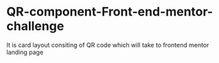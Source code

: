 # QR-component-Front-end-mentor-challenge
It is card layout consiting of QR code which will take to frontend mentor landing page
